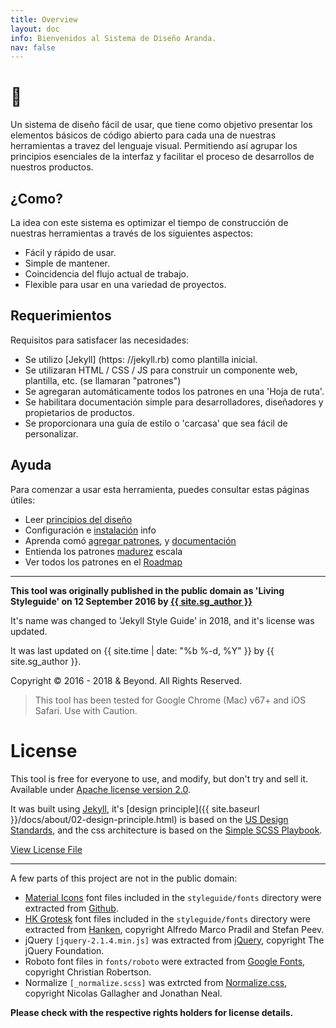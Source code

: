 ```yaml
---
title: Overview
layout: doc
info: Bienvenidos al Sistema de Diseño Aranda.
nav: false
---
```


<h1>👋</h1>

Un sistema de diseño fácil de usar, que tiene como objetivo presentar los elementos básicos de código abierto para cada una de nuestras herramientas a travez del lenguaje visual. Permitiendo así agrupar los principios esenciales de la interfaz y facilitar el proceso de desarrollos de nuestros productos.


## ¿Como?

La idea con este sistema es optimizar el tiempo de construcción de nuestras herramientas a través de los siguientes aspectos:

- Fácil y rápido de usar.
- Simple de mantener.
- Coincidencia del flujo actual de trabajo.
- Flexible para usar en una variedad de proyectos.

## Requerimientos

Requisitos para satisfacer las necesidades:

- Se utilizo [Jekyll] (https: //jekyll.rb) como plantilla inicial.
- Se utilizaran HTML / CSS / JS para construir un componente web, plantilla, etc. (se llamaran "patrones")
- Se agregaran automáticamente todos los patrones en una 'Hoja de ruta'.
- Se habilitara documentación simple para desarrolladores, diseñadores y propietarios de productos.
- Se proporcionara una guía de estilo o 'carcasa' que sea fácil de personalizar.

## Ayuda

Para comenzar a usar esta herramienta, puedes consultar estas páginas útiles:

- Leer [principios del diseño](https://jekyllstyleguide.com/docs/about/02-design-principle.html)
- Configuración e [instalación](https://jekyllstyleguide.com/docs/about/01-getting-started.html) info
- Aprenda comó [agregar patrones](https://jekyllstyleguide.com/docs/about/01-getting-started.html#adding-patterns), y [documentación](https://jekyllstyleguide.com/docs/about/01-getting-started.html#adding-documentation)
- Entienda los patrones [madurez](https://jekyllstyleguide.com/docs/about/03-maturity.html) escala
- Ver todos los patrones en el [Roadmap](https://jekyllstyleguide.com/docs/about/04-roadmap.html)

___


**This tool was originally published in the public domain as 'Living Styleguide' on 12 September 2016 by [{{ site.sg_author }}](https://matthewelsom.com)**

It's name was changed to 'Jekyll Style Guide' in 2018, and it's license was updated.

It was last updated on {{ site.time | date: "%b %-d, %Y"  }} by {{ site.sg_author }}.

Copyright © 2016 - 2018 & Beyond. All Rights Reserved.

><i class="icon red" data-icon="warning"></i>This tool has been tested for Google Chrome (Mac) v67+ and iOS Safari. Use with Caution.


# License

This tool is free for everyone to use, and modify, but don't try and sell it.
Available under [Apache license version 2.0](https://www.apache.org/licenses/LICENSE-2.0.html).


It was built using [Jekyll](https://jekyll.rb), it's [design principle]({{ site.baseurl }}/docs/about/02-design-principle.html) is based on the [US Design Standards](https://designsystem.digital.gov/design-principles/), and the css architecture is based on the [Simple SCSS Playbook](https://matthewelsom.com/blog/simple-scss-playbook.html).

[View License File](https://github.com/matthewelsom/jekyll-style-guide/blob/master/LICENSE)

---

A few parts of this project are not in the public domain:

- [Material Icons](https://material.io/tools/icons/) font files included in the `styleguide/fonts` directory were extracted from [Github](https://github.com/google/material-design-icons).
- [HK Grotesk](https://hanken.co/product/hk-grotesk/) font files included in the `styleguide/fonts` directory were extracted from [Hanken](https://hanken.co/product/hk-grotesk/), copyright Alfredo Marco Pradil and Stefan Peev.
- jQuery `[jquery-2.1.4.min.js]` was extracted from [jQuery](https://jquery.com/), copyright The jQuery Foundation.
- Roboto font files in `fonts/roboto` were extracted from [Google Fonts](https://fonts.google.com/), copyright Christian Robertson.
- Normalize `[_normalize.scss]` was extrcted from [Normalize.css](https://github.com/necolas/normalize.css), copyright Nicolas Gallagher and Jonathan Neal.

**Please check with the respective rights holders for license details.**
